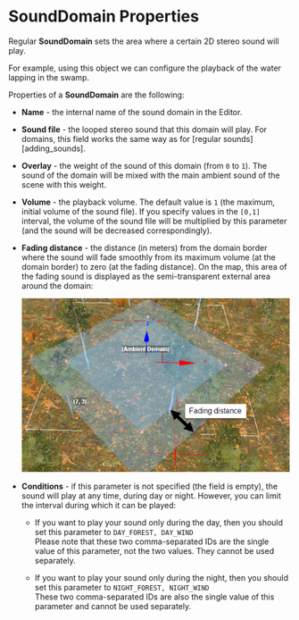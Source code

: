 # SoundDomain Properties

Regular **SoundDomain** sets the area where a certain 2D stereo sound will play. 

For example, using this object we can configure the playback of the water lapping in the swamp.

Properties of a **SoundDomain** are the following:

-   **Name** - the internal name of the sound domain in the Editor.

-   **Sound file** - the looped stereo sound that this domain will play. For domains, this field works the same way as for [regular sounds][adding_sounds].

-   **Overlay** - the weight of the sound of this domain (from `0` to `1`). The sound of the domain will be mixed with the main ambient sound of the scene with this weight.

-   **Volume** - the playback volume. The default value is `1` (the maximum, initial volume of the sound file). If you specify values in the `[0,1]` interval, the volume of the sound file will be multiplied by this parameter (and the sound will be decreased correspondingly).

-   **Fading distance** - the distance (in meters) from the domain border where the sound will fade smoothly from its maximum volume (at the domain border) to zero (at the fading distance). On the map, this area of the fading sound is displayed as the semi-transparent external area around the domain:

    ![](./media/image165.png)

-   **Conditions** - if this parameter is not specified (the field is empty), the sound will play at any time, during day or night. However, you can limit the interval during which it can be played:

    -   If you want to play your sound only during the day, then you should set this parameter to `DAY_FOREST, DAY_WIND`  
        Please note that these two comma-separated IDs are the single value of this parameter, not the two values. They cannot be used separately.

    -   If you want to play your sound only during the night, then you should set this parameter to `NIGHT_FOREST, NIGHT_WIND`  
        These two comma-separated IDs are also the single value of this parameter and cannot be used separately.

